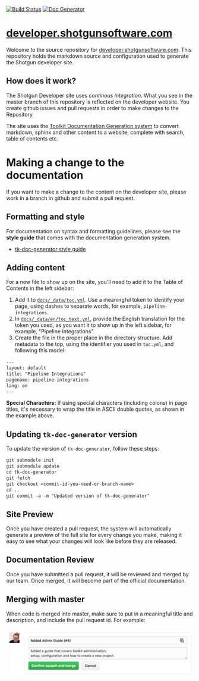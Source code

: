 [![Build Status](https://secure.travis-ci.org/shotgunsoftware/developer.shotgunsoftware.com.svg?branch=master)](http://travis-ci.org/shotgunsoftware/developer.shotgunsoftware.com)
[![Doc Generator](https://img.shields.io/badge/Built%20With-SG%20Doc%20Generator-blue.svg)](http://github.com/shotgunsoftware/tk-doc-generator)



# [developer.shotgunsoftware.com](http://developer.shotgunsoftware.com/)

Welcome to the source repository for [developer.shotgunsoftware.com](http://developer.shotgunsoftware.com/). This repository holds the markdown source and configuration used to generate the Shotgun developer site.

## How does it work?

The Shotgun Developer site uses *continous integration*. What you see in the master branch of this repository is reflected on the developer website. You create github issues and pull requests in order to make changes to the Repository.

The site uses the [Toolkit Documentation Generation system](https://github.com/shotgunsoftware/tk-doc-generator) to convert markdown, sphinx and other content to a website, complete with search, table of contents etc.

# Making a change to the documentation

If you want to make a change to the content on the developer site, please work in a branch in github and submit a pull request. 

## Formatting and style

For documentation on syntax and formatting guidelines, please see 
the **style guide** that comes 
with the documentation generation system.

- [tk-doc-generator style guide](https://developer.shotgunsoftware.com/tk-doc-generator/19bd79d8/?title=Introduction)

## Adding content

For a new file to show up on the site, you'll need to add it to the Table of Contents in the left sidebar:

1. Add it to [`docs/_data/toc.yml`](https://github.com/shotgunsoftware/developer.shotgunsoftware.com/blob/master/docs/_data/toc.yml). Use a meaningful token to identify your page, using dashes to separate words, for example, `pipeline-integrations`.
2. In [`docs/_data/en/toc_text.yml`](https://github.com/shotgunsoftware/developer.shotgunsoftware.com/blob/master/docs/_data/en/toc_text.yml), provide the English translation for the token you used, as you want it to show up in the left sidebar, for example, "Pipeline Integrations".
3. Create the file in the proper place in the directory structure. Add metadata to the top, using the identifier you used in `toc.yml`, and following this model:

```
---
layout: default
title: "Pipeline Integrations"
pagename: pipeline-integrations
lang: en
---
```

**Special Characters:** If using special characters (including colons) in page titles, it's necessary to wrap the title in ASCII double quotes, as shown in the example above.


## Updating ``tk-doc-generator`` version

To update the version of ``tk-doc-generator``, follow these steps:

    git submodule init
    git submodule update
    cd tk-doc-generator
    git fetch
    git checkout <commit-id-you-need-or-branch-name>
    cd ..
    git commit -a -m "Updated version of tk-doc-generator"


## Site Preview

Once you have created a pull request, the system will automatically
generate a preview of the full site for every change you make, making
it easy to see what your changes will look like before they are released.

## Documentation Review

Once you have submitted a pull request, it will be reviewed and merged by our team. Once merged, it will become part of the 
official documentation.

## Merging with master

When code is merged into master, make sure to 
put in a meaningful title and description, and include the pull request id. For example:

![PR](pr.png)

